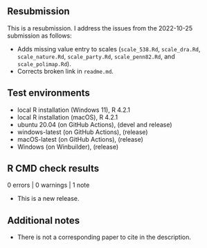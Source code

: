 ## Resubmission
This is a resubmission. I address the issues from the 2022-10-25 submission as follows:

* Adds missing value entry to scales (`scale_538.Rd`, `scale_dra.Rd`, `scale_nature.Rd`, `scale_party.Rd`, `scale_penn82.Rd`, and `scale_polimap.Rd`).
* Corrects broken link in `readme.md`.

## Test environments

* local R installation (Windows 11), R 4.2.1
* local R installation (macOS), R 4.2.1
* ubuntu 20.04 (on GitHub Actions), (devel and release)
* windows-latest (on GitHub Actions), (release)
* macOS-latest (on GitHub Actions), (release)
* Windows (on Winbuilder), (release)

## R CMD check results

0 errors | 0 warnings | 1 note

* This is a new release.

## Additional notes

* There is not a corresponding paper to cite in the description.

